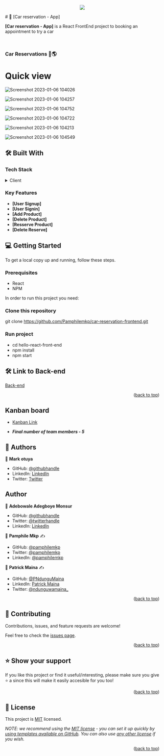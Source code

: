 <a name="readme-top"></a>


<div align="center">

  ![](https://img.shields.io/badge/Microverse-blueviolet)
  <br/>

</div>
# 📖 [Car reservation - App] <a name="about-project"></a>

**[Car reservation - App]** is a React FrontEnd project to booking an appointment to try a car


  <br/>

  <h3><b>Car Reservations 👋🌎</b></h3>

</div>

# Quick view

![Screenshot 2023-01-06 104026](https://user-images.githubusercontent.com/63063973/210940509-5b2ad8a8-243e-482e-b478-d6728a80557b.png)


![Screenshot 2023-01-06 104257](https://user-images.githubusercontent.com/63063973/210940556-8534f3e9-f90e-43ab-b5e9-b52587c6bd4a.png)




![Screenshot 2023-01-06 104752](https://user-images.githubusercontent.com/63063973/210940570-c0a77579-3454-4f04-a99e-186a6d663318.png)


![Screenshot 2023-01-06 104722](https://user-images.githubusercontent.com/63063973/210940689-71964032-52b2-4e75-9322-55cb2fafd389.png)


![Screenshot 2023-01-06 104213](https://user-images.githubusercontent.com/63063973/210940767-63845699-6351-44c3-a778-45267a0ac52e.png)


![Screenshot 2023-01-06 104549](https://user-images.githubusercontent.com/63063973/210940972-758c89e1-3473-4229-a5a1-f1a2e5506ee7.png)


## 🛠 Built With <a name="built-with"></a>

### Tech Stack <a name="tech-stack"></a>

<details>
  <summary>Client</summary>
  <ul>
    <li><a href="https://reactjs.org/">React</a></li>
  </ul>
   <ul>
    <li><a href="https://redux.js.org/">Redux</a></li>
  </ul>
</details>

### Key Features <a name="key-features"></a>

- **[User Signup]**
- **[User Signin]**
- **[Add Product]**
- **[Delete Product]**
- **[Resserve Product]**
- **[Delete Reserve]**


## 💻 Getting Started <a name="getting-started"></a>

To get a local copy up and running, follow these steps.

### Prerequisites
- React
- NPM

In order to run this project you need:

### Clone this repository
git clone https://github.com/Pamphilemkp/car-reservation-frontend.git

### Run project
- cd hello-react-front-end
- npm install
- npm start
## 🛠 Link to Back-end <a name="built-with"></a>
[Back-end](https://github.com/Pamphilemkp/car-reservation)


<p align="right">(<a href="#readme-top">back to top</a>)</p>

## Kanban board
- [Kanban Link](https://github.com/users/Pamphilemkp/projects/3/views/1)

- ***Final number of team members - 5***

## 👥 Authors <a name="authors"></a>

👤 **Mark otuya**

- GitHub: [@githubhandle](https://github.com/markotuya0)
- LinkedIn: [LinkedIn](https://www.linkedin.com/in/mark-otuya)
- Twitter: [Twitter](https://twitter.com/mark_anthonny)

## Author

👤 **Adebowale Adegboye Monsur**

- GitHub: [@githubhandle](https://github.com/ademibowale)
- Twitter: [@twitterhandle](https://twitter.com/Ademibowale1)
- LinkedIn: [LinkedIn](https://www.linkedin.com/in/adebowale-adegboye-143568221/)

👤 **Pamphile Mkp** :writing_hand:

- GitHub:   [@pamphilemkp](https://github.com/pamphilemkp)
- Twitter:  [@pamphilemkp](https://Twitter.com/PamphileMusonda)
- LinkedIn: [@pamphilemkp](https://www.linkedin.com/in/pamphile-musonda)


👤 **Patrick Maina** :writing_hand:

- GitHub: [@PNdunguMaina](https://github.com/PNdunguMaina)
- LinkedIn: [Patrick Maina](https://www.linkedin.com/in/pndungumaina/)
- Twitter: [@ndunguwamaina_](https://twitter.com/ndunguwamaina_)
<p align="right">(<a href="#readme-top">back to top</a>)</p>

## 🤝 Contributing <a name="contributing"></a>

Contributions, issues, and feature requests are welcome!

Feel free to check the [issues page](../../issues/).

<p align="right">(<a href="#readme-top">back to top</a>)</p>


## ⭐️ Show your support <a name="support"></a>

If you like this project or find it useful/interesting, please make sure you give ⭐️ a since this will make it easily accesible for you too!

<p align="right">(<a href="#readme-top">back to top</a>)</p>


<!-- LICENSE -->

## 📝 License <a name="license"></a>

This project is [MIT](./LICENSE) licensed.

_NOTE: we recommend using the [MIT license](https://choosealicense.com/licenses/mit/) - you can set it up quickly by [using templates available on GitHub](https://docs.github.com/en/communities/setting-up-your-project-for-healthy-contributions/adding-a-license-to-a-repository). You can also use [any other license](https://choosealicense.com/licenses/) if you wish._

<p align="right">(<a href="#readme-top">back to top</a>)</p>
